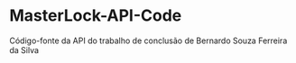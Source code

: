 # MasterLock-API-Code
 Código-fonte da API do trabalho de conclusão de Bernardo Souza Ferreira da Silva
